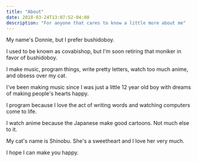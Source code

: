 ```yaml
---
title: "About"
date: 2018-03-24T13:07:52-04:00
description: "For anyone that cares to know a little more about me"
---
```


My name's Donnie, but I prefer bushidoboy.

I used to be known as covabishop, but I'm soon retiring that moniker in favor of bushidoboy.

I make music, program things, write pretty letters, watch too much anime, and obsess over my cat.

I've been making music since I was just a little 12 year old boy with dreams of making people's hearts happy.

I program because I love the act of writing words and watching computers come to life.

I watch anime because the Japanese make good cartoons. Not much else to it.

My cat's name is Shinobu. She's a sweetheart and I love her very much.

I hope I can make you happy.
